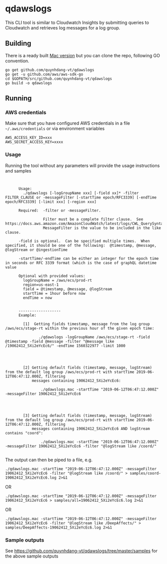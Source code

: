 # qdawslogs

This CLI tool is similar to Cloudwatch Insights by submitting queries to Cloudwatch and retrieves log messages for a log group.



## Building

There is a ready built [Mac version](https://github.com/quynhdang-vt/qdawslogs/blob/master/qdawslogs.mac) but you can clone the repo,
following GO convention.

```
go get github.com/quynhdang-vt/qdawslogs
go get -u github.com/aws/aws-sdk-go
cd $GOPATH/src/github.com/quynhdang-vt/qdawslogs
go build -o qdawslogs
```


## Running

### AWS credentials

Make sure that you have configured AWS credentials in a file `~/.aws/credentials` or via environment variables
```
AWS_ACCESS_KEY_ID=xxx
AWS_SECRET_ACCESS_KEY=xxxx
```


### Usage

Running the tool without any parameters will provide the usage instructions and samples

```


      Usage:
        ./qdawslogs [-logGroupName xxx] [-field xx]* -filter FILTER_CLAUSE or -messageFilter [-startTime epoch/RFC3339] [-endTime epoch/RFC3339] [-limit xxx] [-region xxx]

      Required:  -filter or -messageFilter.

                 Filter must be a complete filter clause.  See https://docs.aws.amazon.com/AmazonCloudWatch/latest/logs/CWL_QuerySyntax.html
                 MessageFilter is the value to be included in the like clause.

      -field is optional.  Can be specified multiple times.  When specified, it should be one of the following:  @timestamp, @message, @logStream or @ingestionTime

      -startTime/-endTime can be either an integer for the epoch time in seconds or RFC 3339 format (which is the case of graphQL datetime value

      Optional with provided values:
        logGroupName = /aws/ecs/prod-rt
        region=us-east-1
        field = @timestamp, @message, @logStream
        startTime = 1hour before now
        endTime = now


      -------------------
      Example:

        [1]  Getting fields timestamp, message from the log group /aws/ecs/stage-rt within the previous hour of the given epoch time:

		       ./qdawslogs -logGroupName /aws/ecs/stage-rt -field @timestamp -field @message -filter "@message like /19062412_5Xi2eYcEc6/" -endTime 1560322977 -limit 1000




        [2] Getting default fields (timestamp, message, logStream) from the default log group /aws/ecs/prod-rt with startTime 2019-06-12T06:47:12.000Z, filtering
            messages containing 19062412_5Xi2eYcEc6:

		        ./qdawslogs.mac -startTime "2019-06-12T06:47:12.000Z" -messageFilter 19062412_5Xi2eYcEc6




        [3] Getting default fields (timestamp, message, logStream) from the default log group /aws/ecs/prod-rt with startTime 2019-06-12T06:47:12.000Z, filtering
            messages containing 19062412_5Xi2eYcEc6 AND logStream contains "coord":

                ./qdawslogs.mac -startTime "2019-06-12T06:47:12.000Z" -messageFilter 19062412_5Xi2eYcEc6 -filter "@logStream like /coord/"


```


The output can then be piped to a file, e.g.

```
./qdawslogs.mac -startTime "2019-06-12T06:47:12.000Z" -messageFilter 19062412_5Xi2eYcEc6 -filter "@logStream like /coord/" > samples/coord-19062412_5Xi2eYcEc6.log 2>&1
```

OR

```
./qdawslogs.mac -startTime "2019-06-12T06:47:12.000Z" -messageFilter 19062412_5Xi2eYcEc6 > samples/all=19062412_5Xi2eYcEc6.log 2>&1
```


OR

```
./qdawslogs.mac -startTime "2019-06-12T06:47:12.000Z" -messageFilter 19062412_5Xi2eYcEc6 -filter "@logStream like /DeepAffects/" > samples/DeepAffects-19062412_5Xi2eYcEc6.log 2>&1
```

### Sample outputs

See https://github.com/quynhdang-vt/qdawslogs/tree/master/samples for the above sample outputs